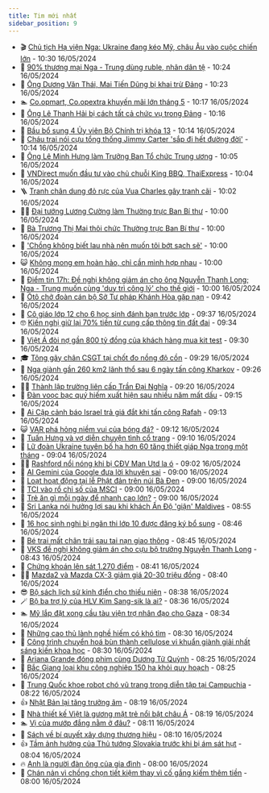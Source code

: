 ```yaml
---
title: Tim mới nhất
sidebar_position: 9
---
```


<!-- vnexpress-tin-moi-nhat:START -->
- 🎬 [Chủ tịch Hạ viện Nga: Ukraine đang kéo Mỹ, châu Âu vào cuộc chiến lớn](https://vnexpress.net/chu-tich-ha-vien-nga-ukraine-dang-keo-my-chau-au-vao-cuoc-chien-lon-4746908.html) - 10:30 16/05/2024
- 🐎 [90% thương mại Nga - Trung dùng ruble, nhân dân tệ](https://vnexpress.net/90-thuong-mai-nga-trung-dung-ruble-nhan-dan-te-4746938.html) - 10:24 16/05/2024
- 🦍 [Ông Dương Văn Thái, Mai Tiến Dũng bị khai trừ Đảng](https://vnexpress.net/ong-duong-van-thai-mai-tien-dung-bi-khai-tru-dang-4746765.html) - 10:23 16/05/2024
- 🏊 [Co.opmart, Co.opextra khuyến mãi lớn tháng 5](https://vnexpress.net/co-opmart-co-opextra-khuyen-mai-lon-thang-5-4746809.html) - 10:17 16/05/2024
- 🎊 [Ông Lê Thanh Hải bị cách tất cả chức vụ trong Đảng](https://vnexpress.net/ong-le-thanh-hai-bi-cach-tat-ca-chuc-vu-trong-dang-4746728.html) - 10:16 16/05/2024
- 🎃 [Bầu bổ sung 4 Ủy viên Bộ Chính trị khóa 13](https://vnexpress.net/bau-bo-sung-4-uy-vien-bo-chinh-tri-khoa-13-4746941.html) - 10:14 16/05/2024
- 🧰 [Cháu trai nói cựu tổng thống Jimmy Carter &#39;sắp đi hết đường đời&#39;](https://vnexpress.net/chau-trai-noi-cuu-tong-thong-jimmy-carter-sap-di-het-duong-doi-4746913.html) - 10:14 16/05/2024
- 🔭 [Ông Lê Minh Hưng làm Trưởng Ban Tổ chức Trung ương](https://vnexpress.net/ong-le-minh-hung-lam-truong-ban-to-chuc-trung-uong-4745977.html) - 10:05 16/05/2024
- 🫶 [VNDirect muốn đầu tư vào chủ chuỗi King BBQ, ThaiExpress](https://vnexpress.net/vndirect-muon-dau-tu-vao-chu-chuoi-king-bbq-thaiexpress-4746971.html) - 10:04 16/05/2024
- 🪜 [Tranh chân dung đỏ rực của Vua Charles gây tranh cãi](https://vnexpress.net/tranh-chan-dung-do-ruc-cua-vua-charles-gay-tranh-cai-4746896.html) - 10:02 16/05/2024
- 👨‍🏫 [Đại tướng Lương Cường làm Thường trực Ban Bí thư](https://vnexpress.net/dai-tuong-luong-cuong-lam-thuong-truc-ban-bi-thu-4745627.html) - 10:00 16/05/2024
- 🎊 [Bà Trương Thị Mai thôi chức Thường trực Ban Bí thư](https://vnexpress.net/ba-truong-thi-mai-thoi-chuc-thuong-truc-ban-bi-thu-4741770.html) - 10:00 16/05/2024
- 🎊 [&#39;Chồng không biết lau nhà nên muốn tôi bớt sạch sẽ&#39;](https://vnexpress.net/chong-khong-biet-lau-nha-nen-muon-toi-bot-sach-se-4746870.html) - 10:00 16/05/2024
- 😺 [Không mong em hoàn hảo, chỉ cần mình hợp nhau](https://vnexpress.net/khong-mong-em-hoan-hao-chi-can-minh-hop-nhau-4746776.html) - 10:00 16/05/2024
- 🐘 [Điểm tin 17h: Đề nghị không giảm án cho ông Nguyễn Thanh Long; Nga - Trung muốn cùng &#39;duy trì công lý&#39; cho thế giới](https://vnexpress.net/diem-tin-17h-de-nghi-khong-giam-an-cho-ong-nguyen-thanh-long-nga-trung-muon-cung-duy-tri-cong-ly-cho-the-gioi-4746977.html) - 10:00 16/05/2024
- 🌁 [Ôtô chở đoàn cán bộ Sở Tư pháp Khánh Hòa gặp nạn](https://vnexpress.net/oto-cho-doan-can-bo-so-tu-phap-khanh-hoa-gap-nan-4746946.html) - 09:42 16/05/2024
- 🐲 [Cô giáo lớp 12 cho 6 học sinh đánh bạn trước lớp](https://vnexpress.net/co-giao-lop-12-cho-6-hoc-sinh-danh-ban-truoc-lop-4746926.html) - 09:37 16/05/2024
- 🤓 [Kiến nghị giữ lại 70% tiền từ cung cấp thông tin đất đai](https://vnexpress.net/kien-nghi-giu-lai-70-tien-tu-cung-cap-thong-tin-dat-dai-4746892.html) - 09:34 16/05/2024
- 💪 [Việt Á đòi nợ gần 800 tỷ đồng của khách hàng mua kit test](https://vnexpress.net/viet-a-doi-no-gan-800-ty-dong-cua-khach-hang-mua-kit-test-4746821.html) - 09:30 16/05/2024
- 🎓 [Tông gãy chân CSGT tại chốt đo nồng độ cồn](https://vnexpress.net/tong-gay-chan-csgt-tai-chot-do-nong-do-con-4746930.html) - 09:29 16/05/2024
- 🫣 [Nga giành gần 260 km2 lãnh thổ sau 6 ngày tấn công Kharkov](https://vnexpress.net/nga-gianh-gan-260-km2-lanh-tho-sau-6-ngay-tan-cong-kharkov-4746891.html) - 09:26 16/05/2024
- 🧑‍💻 [Thành lập trường liên cấp Trần Đại Nghĩa](https://vnexpress.net/thanh-lap-truong-lien-cap-tran-dai-nghia-4746934.html) - 09:20 16/05/2024
- 🐲 [Đàn voọc bạc quý hiếm xuất hiện sau nhiều năm mất dấu](https://vnexpress.net/dan-vooc-bac-quy-hiem-xuat-hien-sau-nhieu-nam-mat-dau-4746923.html) - 09:15 16/05/2024
- 🌝 [Ai Cập cảnh báo Israel trả giá đắt khi tấn công Rafah](https://vnexpress.net/ai-cap-canh-bao-israel-tra-gia-dat-khi-tan-cong-rafah-4746817.html) - 09:13 16/05/2024
- 😺 [VAR phá hỏng niềm vui của bóng đá?](https://vnexpress.net/var-pha-hong-niem-vui-cua-bong-da-4746859.html) - 09:12 16/05/2024
- 🐎 [Tuấn Hưng và vợ diễn chuyện tình cổ trang](https://vnexpress.net/tuan-hung-va-vo-dien-chuyen-tinh-co-trang-4746514.html) - 09:10 16/05/2024
- 🎡 [Lữ đoàn Ukraine tuyên bố hạ hơn 60 tăng thiết giáp Nga trong một tháng](https://vnexpress.net/lu-doan-ukraine-tuyen-bo-ha-hon-60-tang-thiet-giap-nga-trong-mot-thang-4746865.html) - 09:04 16/05/2024
- 👨‍🏫 [Rashford nổi nóng khi bị CĐV Man Utd la ó](https://vnexpress.net/rashford-noi-nong-khi-bi-cdv-man-utd-la-o-4746939.html) - 09:02 16/05/2024
- 🦆 [AI Gemini của Google đưa lời khuyên sai](https://vnexpress.net/ai-gemini-cua-google-dua-loi-khuyen-sai-4746686.html) - 09:00 16/05/2024
- 🚦 [Loạt hoạt động tại lễ Phật đản trên núi Bà Đen](https://vnexpress.net/loat-hoat-dong-tai-le-phat-dan-tren-nui-ba-den-4746746.html) - 09:00 16/05/2024
- 💫 [TCI vào rổ chỉ số của MSCI](https://vnexpress.net/tci-vao-ro-chi-so-cua-msci-4746741.html) - 09:00 16/05/2024
- 🎉 [Trẻ ăn gì mỗi ngày để nhanh cao lớn?](https://vnexpress.net/tre-an-gi-moi-ngay-de-nhanh-cao-lon-4746722.html) - 09:00 16/05/2024
- 🌋 [Sri Lanka nói hưởng lợi sau khi khách Ấn Độ &#39;giận&#39; Maldives](https://vnexpress.net/sri-lanka-noi-huong-loi-sau-khi-khach-an-do-gian-maldives-4746631.html) - 08:55 16/05/2024
- 🤖 [16 học sinh nghi bị ngăn thi lớp 10 được đăng ký bổ sung](https://vnexpress.net/16-hoc-sinh-nghi-bi-ngan-thi-lop-10-duoc-dang-ky-bo-sung-4746907.html) - 08:46 16/05/2024
- 🦏 [Bé trai mất chân trái sau tai nạn giao thông](https://vnexpress.net/be-trai-mat-chan-trai-sau-tai-nan-giao-thong-4745933.html) - 08:45 16/05/2024
- 🦩 [VKS đề nghị không giảm án cho cựu bộ trưởng Nguyễn Thanh Long](https://vnexpress.net/vks-de-nghi-khong-giam-an-cho-cuu-bo-truong-nguyen-thanh-long-4746883.html) - 08:43 16/05/2024
- 👺 [Chứng khoán lên sát 1.270 điểm](https://vnexpress.net/chung-khoan-len-sat-1-270-diem-4746922.html) - 08:41 16/05/2024
- 🧑‍🏫 [Mazda2 và Mazda CX-3 giảm giá 20-30 triệu đồng](https://vnexpress.net/mazda2-va-mazda-cx-3-giam-gia-20-30-trieu-dong-4746671.html) - 08:40 16/05/2024
- 😎 [Bộ sách lịch sử kinh điển cho thiếu niên](https://vnexpress.net/bo-sach-lich-su-kinh-dien-cho-thieu-nien-4746857.html) - 08:38 16/05/2024
- 🪄 [Bộ ba trợ lý của HLV Kim Sang-sik là ai?](https://vnexpress.net/bo-ba-tro-ly-cua-hlv-kim-sang-sik-la-ai-4746911.html) - 08:36 16/05/2024
- 🏊 [Mỹ lắp đặt xong cầu tàu viện trợ nhân đạo cho Gaza](https://vnexpress.net/my-lap-dat-xong-cau-tau-vien-tro-nhan-dao-cho-gaza-4746876.html) - 08:34 16/05/2024
- 💃 [Những cao thủ lành nghề hiếm có khó tìm](https://vnexpress.net/nhung-cao-thu-lanh-nghe-hiem-co-kho-tim-4746656.html) - 08:30 16/05/2024
- 🦆 [Công trình chuyển hoá bùn thành cellulose vi khuẩn giành giải nhất sáng kiến khoa học](https://vnexpress.net/cong-trinh-chuyen-hoa-bun-thanh-cellulose-vi-khuan-gianh-giai-nhat-sang-kien-khoa-hoc-4746669.html) - 08:30 16/05/2024
- 🎊 [Ariana Grande đóng phim cùng Dương Tử Quỳnh](https://vnexpress.net/ariana-grande-dong-phim-cung-duong-tu-quynh-4746702.html) - 08:25 16/05/2024
- 👺 [Bắc Giang loại khu công nghiệp 150 ha khỏi quy hoạch](https://vnexpress.net/bac-giang-loai-khu-cong-nghiep-150-ha-khoi-quy-hoach-4746834.html) - 08:25 16/05/2024
- 🎡 [Trung Quốc khoe robot chó vũ trang trong diễn tập tại Campuchia](https://vnexpress.net/trung-quoc-khoe-robot-cho-vu-trang-trong-dien-tap-tai-campuchia-4746887.html) - 08:22 16/05/2024
- 👍 [Nhật Bản lại tăng trưởng âm](https://vnexpress.net/nhat-ban-lai-tang-truong-am-4746855.html) - 08:19 16/05/2024
- 🐎 [Nhà thiết kế Việt là gương mặt trẻ nổi bật châu Á](https://vnexpress.net/nha-thiet-ke-viet-la-guong-mat-tre-noi-bat-chau-a-4746794.html) - 08:19 16/05/2024
- 🏊 [Vị của mướp đắng nằm ở đâu?](https://vnexpress.net/vi-cua-muop-dang-nam-o-dau-4746580.html) - 08:11 16/05/2024
- 🦩 [Sách về bí quyết xây dựng thương hiệu](https://vnexpress.net/sach-ve-bi-quyet-xay-dung-thuong-hieu-4746464.html) - 08:10 16/05/2024
- 👍 [Tầm ảnh hưởng của Thủ tướng Slovakia trước khi bị ám sát hụt](https://vnexpress.net/tam-anh-huong-cua-thu-tuong-slovakia-truoc-khi-bi-am-sat-hut-4746577.html) - 08:04 16/05/2024
- 🔥 [Anh là người đàn ông của gia đình](https://vnexpress.net/anh-la-nguoi-dan-ong-cua-gia-dinh-4746775.html) - 08:00 16/05/2024
- 💄 [Chán nản vì chồng chọn tiết kiệm thay vì cố gắng kiếm thêm tiền](https://vnexpress.net/chan-nan-vi-chong-chon-tiet-kiem-thay-vi-co-gang-kiem-them-tien-4746553.html) - 08:00 16/05/2024<!-- vnexpress-tin-moi-nhat:END -->

